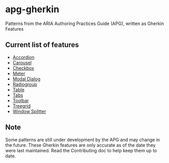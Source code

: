 # apg-gherkin

Patterns from the ARIA Authoring Practices Guide (APG), written as Gherkin Features

## Current list of features

* [Accordion](features/accordion.feature)
* [Carousel](features/carousel.feature)
* [Checkbox](features/checkbox.feature)
* [Meter](features/meter.feature)
* [Modal Dialog](features/modal-dialog.feature)
* [Radiogroup](features/radiogroup.feature)
* [Table](features/table.feature)
* [Tabs](features/tabs.feature)
* [Toolbar](features/toolbar.feature)
* [Treegrid](features/treegrid.feature)
* [Window Splitter](features/window-splitter.feature)

## Note

Some patterns are still under development by the APG and may change in the future.
These Gherkin features are only accurate as of the date they were last maintained.
Read the Contributing doc to help keep them up to date.